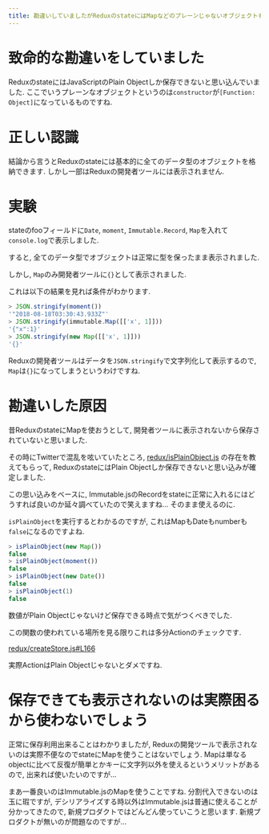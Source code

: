 ```yaml
---
title: 勘違いしていましたがReduxのstateにはMapなどのプレーンじゃないオブジェクトも保存できます
---
```


# 致命的な勘違いをしていました

ReduxのstateにはJavaScriptのPlain Objectしか保存できないと思い込んでいました.
ここでいうプレーンなオブジェクトというのは`constructor`が`[Function: Object]`になっているものですね.

# 正しい認識

結論から言うとReduxのstateには基本的に全てのデータ型のオブジェクトを格納できます.
しかし一部はReduxの開発者ツールには表示されません.

# 実験

stateのfooフィールドに`Date`, `moment`, `Immutable.Record`, `Map`を入れて`console.log`で表示しました.

すると,
全てのデータ型でオブジェクトは正常に型を保ったまま表示されました.

しかし,
`Map`のみ開発者ツールに`{}`として表示されました.

これは以下の結果を見れば条件がわかります.

~~~js
> JSON.stringify(moment())
'"2018-08-18T03:30:43.933Z"'
> JSON.stringify(immutable.Map([['x', 1]]))
'{"x":1}'
> JSON.stringify(new Map([['x', 1]]))
'{}'
~~~

Reduxの開発者ツールはデータを`JSON.stringify`で文字列化して表示するので,
`Map`は`{}`になってしまうというわけですね.

# 勘違いした原因

昔ReduxのstateにMapを使おうとして,
開発者ツールに表示されないから保存されていないと思いました.

その時にTwitterで混乱を呟いていたところ,
[redux/isPlainObject.js](https://github.com/reduxjs/redux/blob/3a17aef0468e279cba048411f8f91dce07c55a7e/src/utils/isPlainObject.js)
の存在を教えてもらって,
ReduxのstateにはPlain Objectしか保存できないと思い込みが確定しました.

この思い込みをベースに,
Immutable.jsのRecordをstateに正常に入れるにはどうすれば良いのか延々調べていたので笑えますね…
そのまま使えるのに.

`isPlainObject`を実行するとわかるのですが,
これはMapもDateもnumberも`false`になるのですよね.

~~~js
> isPlainObject(new Map())
false
> isPlainObject(moment())
false
> isPlainObject(new Date())
false
> isPlainObject(1)
false
~~~

数値がPlain Objectじゃないけど保存できる時点で気がつくべきでした.

この関数の使われている場所を見る限りこれは多分Actionのチェックです.

[redux/createStore.js#L166](https://github.com/reduxjs/redux/blob/1448a7c565801029b67a84848582c6e61822f572/src/createStore.js#L166)

実際ActionはPlain Objectじゃないとダメですね.

# 保存できても表示されないのは実際困るから使わないでしょう

正常に保存利用出来ることはわかりましたが,
Reduxの開発ツールで表示されないのは実際不便なのでstateにMapを使うことはないでしょう.
Mapは単なるobjectに比べて反復が簡単とかキーに文字列以外を使えるというメリットがあるので,
出来れば使いたいのですが…

まあ一番良いのはImmutable.jsのMapを使うことですね.
分割代入できないのは玉に瑕ですが,
デシリアライズする時以外はImmutable.jsは普通に使えることが分かってきたので,
新規プロダクトではどんどん使っていこうと思います.
新規プロダクトが無いのが問題なのですが…
